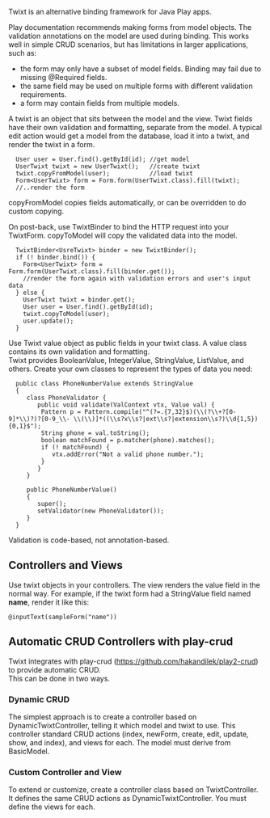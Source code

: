 Twixt is an alternative binding framework for Java Play apps.

Play documentation recommends making forms from model objects.  The validation annotations on the model are used
during binding.  This works well in simple CRUD scenarios, but has limitations in larger applications, such as:

   * the form may only have a subset of model fields.  Binding may fail due to missing @Required fields.
   * the same field may be used on multiple forms with different validation requirements.
   * a form may contain fields from multiple models.

A twixt is an object that sits between the model and the view.  Twixt fields have their own validation and formatting, separate
 from the model.  A typical edit action would get a model from the database, load it into a twixt, and render the twixt in a form.

      User user = User.find().getById(id); //get model
      UserTwixt twixt = new UserTwixt();   //create twixt
      twixt.copyFromModel(user);           //load twixt
      Form<UserTwixt> form = Form.form(UserTwixt.class).fill(twixt);
      //..render the form

copyFromModel copies fields automatically, or can be overridden to do custom copying. 

On post-back, use TwixtBinder to bind the HTTP request into your TwixtForm. copyToModel will
copy the validated data into the model.

      TwixtBinder<UsreTwixt> binder = new TwixtBinder();
      if (! binder.bind()) {
        Form<UserTwixt> form = Form.form(UserTwixt.class).fill(binder.get());
        //render the form again with validation errors and user's input data
      } else {
        UserTwixt twixt = binder.get();
        User user = User.find().getById(id);
        twixt.copyToModel(user);
        user.update();
      }

 Use Twixt value object as public fields in your twixt class.  A value class contains its own validation and formatting.  
 Twixt provides BooleanValue, IntegerValue, StringValue, ListValue, and others.
 Create your own classes to represent the types of data you need:

	  public class PhoneNumberValue extends StringValue
	  {
		 class PhoneValidator {
			public void validate(ValContext vtx, Value val) {
			 Pattern p = Pattern.compile("^(?=.{7,32}$)(\\(?\\+?[0-9]*\\)?)?[0-9_\\- \\(\\)]*((\\s?x\\s?|ext\\s?|extension\\s?)\\d{1,5}){0,1}$");  
			 String phone = val.toString();
			 boolean matchFound = p.matcher(phone).matches();
			 if (! matchFound) {
				vtx.addError("Not a valid phone number.");
			 }
			}
		 }

		 public PhoneNumberValue()
		 {
			super();
			setValidator(new PhoneValidator());
		 }
	  }
	  
Validation is code-based, not annotation-based.	  

## Controllers and Views
Use twixt objects in your controllers.  The view renders the value field in the normal way.
For example, if the twixt form had a StringValue field named <b>name</b>, render
it like this:

    @inputText(sampleForm("name"))

## Automatic CRUD Controllers with play-crud
Twixt integrates with play-crud (https://github.com/hakandilek/play2-crud) to provide automatic CRUD.  
This can be done in two ways.

### Dynamic CRUD 
The simplest approach is to create a controller based on DynamicTwixtController, telling it which model and twixt to use.  This controller 
standard CRUD actions (index, newForm, create, edit, update, show, and index), and views for each.
The model must derive from BasicModel.

### Custom Controller and View
To extend or customize, create a controller class based on TwixtController. It defines the same CRUD actions as DynamicTwixtController.
You must define the views for each.


   
   
   
   
   
   
